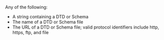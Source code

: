 Any of the following:
- A string containing a DTD or Schema
- The name of a DTD or Schema file
- The URL of a DTD or Schema file; valid protocol identifiers include http, https, ftp, and file